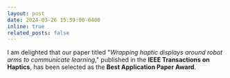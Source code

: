```yaml
---
layout: post
date: 2024-03-26 15:59:00-0400
inline: true
related_posts: false
---
```


I am delighted that our paper titled "<em>Wrapping haptic displays around robot arms to communicate learning</em>," published in the <b>IEEE Transactions on Haptics</b>, has been selected as the <b>Best Application Paper Award</b>. 